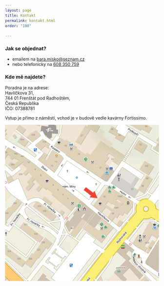 ```yaml
---
layout: page
title: Kontakt
permalink: kontakt.html
order: "100"

---
```

### Jak se objednat?

* emailem na <a href="mailto:bara.misko@seznam.cz">bara.misko@seznam.cz</a>
* nebo telefonicky na <a href="tel:+420608350759">608 350 759</a>

### Kde mě najdete?

Poradna je na adrese:<br/>
<span class="vcard"><span class="adr">
<span class="street-address">Havlíčkova 31</span>,<br/>
<span class="postal-code">744 01</span>
<span class="locality">Frenštát pod Radhoštěm</span>,<br/>
<span class="country-name">Česká Republika</span></span></span><br/>
IČO: 07388781

Vstup je přímo z náměstí, vchod je v budově vedle kavárny Fortissimo.

<img src="assets/img/bara-misko-frenstat-havlickova.png"/>
